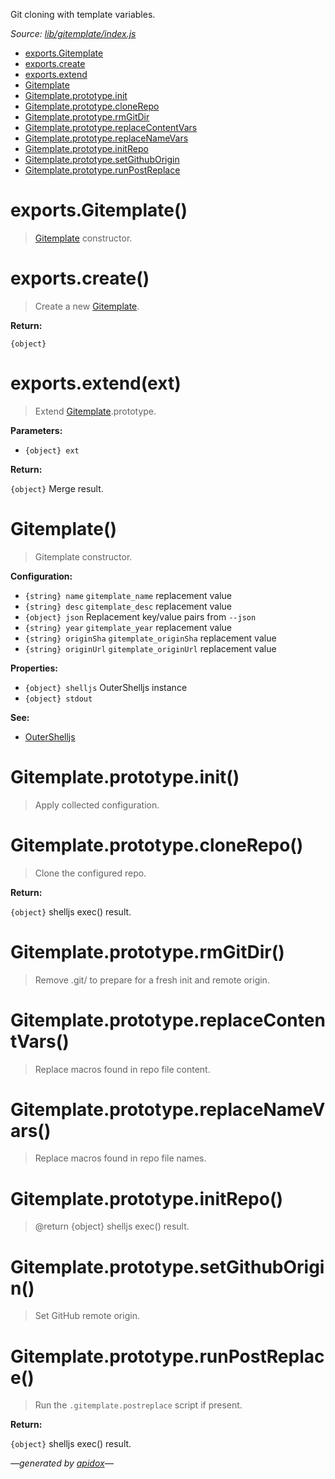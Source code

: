 Git cloning with template variables.

_Source: [lib/gitemplate/index.js](../lib/gitemplate/index.js)_

- [exports.Gitemplate](#exportsgitemplate)
- [exports.create](#exportscreate)
- [exports.extend](#exportsextendext)
- [Gitemplate](#gitemplate)
- [Gitemplate.prototype.init](#gitemplateprototypeinit)
- [Gitemplate.prototype.cloneRepo](#gitemplateprototypeclonerepo)
- [Gitemplate.prototype.rmGitDir](#gitemplateprototypermgitdir)
- [Gitemplate.prototype.replaceContentVars](#gitemplateprototypereplacecontentvars)
- [Gitemplate.prototype.replaceNameVars](#gitemplateprototypereplacenamevars)
- [Gitemplate.prototype.initRepo](#gitemplateprototypeinitrepo)
- [Gitemplate.prototype.setGithubOrigin](#gitemplateprototypesetgithuborigin)
- [Gitemplate.prototype.runPostReplace](#gitemplateprototyperunpostreplace)

# exports.Gitemplate()

> [Gitemplate](#gitemplate) constructor.

# exports.create()

> Create a new [Gitemplate](#gitemplate).

**Return:**

`{object}`

# exports.extend(ext)

> Extend [Gitemplate](#gitemplate).prototype.

**Parameters:**

- `{object} ext`

**Return:**

`{object}` Merge result.

# Gitemplate()

> Gitemplate constructor.

**Configuration:**

- `{string} name` `gitemplate_name` replacement value
- `{string} desc` `gitemplate_desc` replacement value
- `{object} json` Replacement key/value pairs from `--json`
- `{string} year` `gitemplate_year` replacement value
- `{string} originSha` `gitemplate_originSha` replacement value
- `{string} originUrl` `gitemplate_originUrl` replacement value

**Properties:**

- `{object} shelljs` OuterShelljs instance
- `{object} stdout`

**See:**

- [OuterShelljs](https://github.com/codeactual/outer-shelljs/blob/master/docs/OuterShelljs.md)

# Gitemplate.prototype.init()

> Apply collected configuration.

# Gitemplate.prototype.cloneRepo()

> Clone the configured repo.

**Return:**

`{object}` shelljs exec() result.

# Gitemplate.prototype.rmGitDir()

> Remove .git/ to prepare for a fresh init and remote origin.

# Gitemplate.prototype.replaceContentVars()

> Replace macros found in repo file content.

# Gitemplate.prototype.replaceNameVars()

> Replace macros found in repo file names.

# Gitemplate.prototype.initRepo()

> @return {object} shelljs exec() result.

# Gitemplate.prototype.setGithubOrigin()

> Set GitHub remote origin.

# Gitemplate.prototype.runPostReplace()

> Run the `.gitemplate.postreplace` script if present.

**Return:**

`{object}` shelljs exec() result.

_&mdash;generated by [apidox](https://github.com/codeactual/apidox)&mdash;_
